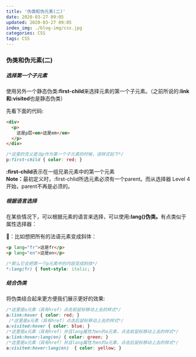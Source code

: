 ```yaml
---
title: '伪类和伪元素(二)'
date: 2020-03-27 09:05
updated: 2020-03-27 09:05
index_img: ./blog-img/css.jpg
categories: CSS
tags: CSS
---
```


### 伪类和伪元素(二)

##### 选择第一个子元素

<p>使用另外一个静态伪类<strong>:first-child</strong>来选择元素的第一个子元素。（之前所说的<strong>:link和:visited</strong>也是静态伪类）</p>

<p>先看下面的代码:</p>

```html
<div>
  <p>
    这是p层<em>这是em</em>
  </p>
</div>
```

```css
/*这里的含义是当p作为第一个子元素的时候，该样式如下*/
p:first-child { color: red; }
```

<p><strong>:first-child</strong>表示在一组兄弟元素中的第一个元素<br/><strong>Note：</strong>最初定义时，:first-chlid所选元素必须有一个parent。而从选择器 Level 4 开始，parent不再是必须的。</p>

##### 根据语言选择

<p>在某些情况下，可以根据元素的语言来选择，可以使用<strong>:lang()伪类。</strong>有点类似于属性选择器：</p>

<p>🌰：比如想把所有的法语元素变成斜体：</p>

```html
<p lang="fr">这是fr</p>
<p lang="en">这是en</p>
```

```css
/*那么它会把第一个p元素中的内容变成斜体*/
*:lang(fr) { font-style: italic; }
```

##### 结合伪类

<p>将伪类结合起来更方便我们展示更好的效果:</p>

```css
/*这里是a元素（具有href）点击前鼠标移动上去的样式*/
a:link:hover { color: red; }
 /*这里是a元素（具有href）点击后鼠标移动上去的样式*/
a:visited:hover { color: blue; }
/*这里是a元素（具有href）并且lang属性为en的a元素，点击前鼠标移动上去的样式*/
a:link:hover:lang(en) { color: green; } 
/*这里是a元素（具有href）并且lang属性为en的a元素，点击后鼠标移动上去的样式*/
a:visited:hover:lang(en)  { color: yellow; } 
```